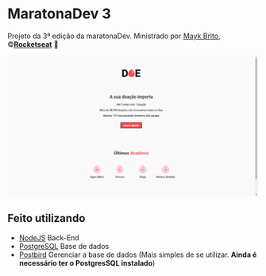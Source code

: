 # MaratonaDev 3
Projeto da 3ª edição da maratonaDev. 
Ministrado por [Mayk Brito](https://github.com/maykbrito), ©[**Rocketseat**](https://rocketseat.com.br/) :rocket:

![Print 01 projeto](https://github.com/AgaciMario/MaratonaDev/blob/master/Prints%20do%20projeto/print_2.png)


## Feito utilizando
* [NodeJS](https://nodejs.org/en/download/) Back-End
* [PostgreSQL](https://www.postgresql.org/download/) Base de dados
* [Postbird](https://www.electronjs.org/apps/postbird) Gerenciar a base de dados
  (Mais simples de se utilizar. **Ainda é necessário ter o PostgresSQL instalado**)
 





